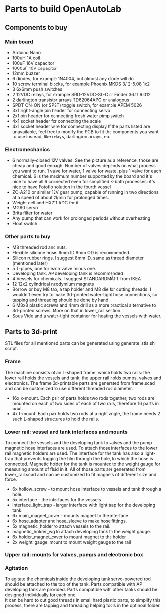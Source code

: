 # Parts to build OpenAutoLab
## Components to buy
### Main board
- Arduino Nano
- 100uH 1A coil
- 100uF 16V capacitor
- 1000uF 16V capacitor
- 12mm buzzer
- 6 diodes, for example 1N4004, but almost any diode will do
- 10 screw terminal blocks, for example Phoenix MKDS 3/ 2-5.08 1x2
- 3 6x6mm push switches
- 2 12VDC relays, for example SRD-12VDC-SL-C or Finder 36.11.9.012
- 2 darlington transistor arrays TD62064APG or analogous
- SPDT ON-ON (or SPST) toggle switch, for example APEM 5026
- 3x1 right-angle pin header for connecting servo
- 2x1 pin header for connecting fresh water pimp switch
- 4x1 socket header for connecting the scale
- 4x1 socket header wire for connecting display
If the parts listed are unavailable, feel free to modify the PCB to fit the components you want to use instead, like relays, darlington arrays, etc.
### Electromechanics
- 6 normally-closed 12V valves. See the picture as a reference, those are cheap and good enough. Number of valves depends on what process you want to run. 1 valve for water, 1 valve for waste, plus 1 valve for each chemical. 6 is the maximum number supported by the board and it's nice to have all 6 connected even for simplified 3-bath processes: it's nice to have Fotoflo solution in the fourth vessel  
- ZC-A210 or similar 12V gear pump, capable of running in two directions at a speed of about 2l/min for prolonged times.
- Weight cell and HX711 ADC for it.
- MG90 servo
- Brita filter for water
- Any pump that can work for prolonged periods without overheating
- Float switch
### Other parts to buy
- M8 threaded rod and nuts.
- Flexible silicone hose. 6mm ID 9mm OD is recommended.
- Silicon rubber rings. I suggest 8mm ID, same as thread diameter (mentioned later)
- 5 T-pipes, one for each valve minus one.
- Developing tank. AP developing tank is recommended
- 4 Vessels for chemicals. I suggest STANDARDMÅTT from IKEA
- 12 12x2 cylindrical neodymium magnets
- Borrow or buy M8 tap, a tap holder and M8 die for cutting threads. I wouldn't even try to make 3d-printed water-tight hose connections, so tapping and threading should be done by hand.
- 6 M8x8 plastic screws and 4mm drill as a more practical alternative to 3d-printed screws. More on that in lower_rail section.
- Sous Vide and a water-tight container for heating the vessels with water.
## Parts to 3d-print
STL files for all mentioned parts can be generated using generate_stls.sh script.  
### Frame
The machine consists of an L-shaped frame, which holds two rails: the lower rail holds the vessels and tank, the upper rail holds pumps, valves and electronics. The frame 3d-printable parts are generated from frame.scad and can be customized to use different threaded rod diameter.  
- 16x x-mount. Each pair of parts holds two rods together, two rods are mounted on each of two sides of each of two rails, therefore 16 parts in total.
- 4x t-mount. Each pair holds two rods at a right angle, the frame needs 2 such L-shaped structures to hold the rails.
### Lower rail: vessel and tank interfaces and mounts
To connect the vessels and the developing tank to valves and the pump magnetic hose interfaces are used. To attach those interfaces to the lower rail magnetic holders are used. The interface for the tank has also a light-trap that prevents fogging the film through the hole, to which the hose is connected. Magnetic holder for the tank is mounted to the weight gauge for measuring amount of fluid in it. All of those parts are generated from lower_rail.scad and can be customized to fit magnets of different size and force.  
- 6x hollow_screw - to mount hose interface to vessels and tank through a hole.
- 5x interface - the interfaces for the vessels
- interface_light_trap - larger interface with light trap for the developing tank.
- 6x main_magnet_cover - mounts magnet to the interface.
- 6x hose_adapter and hose_sleeve to make hose fittings.
- 5x magnetic_holder to attach vessels to the rail.
- magnetic_holder_wg to attach developing tank to the weight gauge.
- 6x holder_magnet_cover to mount magnet to the holder
- 2x weight_gauge_mount to mount weight gauge to the rail
### Upper rail: mounts for valves, pumps and electronic box

### Agitation
To agitate the chemicals inside the developing tank servo-powered rod should be attached to the top of the tank. Parts compatible with AP developing tank are provided. Parts compatible with other tanks should be designed individually for each one.  
It can be hard to cut good threads in small hard plastic parts, to simplify this process, there are tapping and threading helping tools in the optinoal folder.
